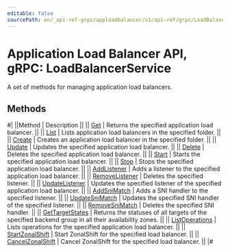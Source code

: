 ```yaml
---
editable: false
sourcePath: en/_api-ref-grpc/apploadbalancer/v1/api-ref/grpc/LoadBalancer/index.md
---
```


# Application Load Balancer API, gRPC: LoadBalancerService

A set of methods for managing application load balancers.

## Methods

#|
||Method | Description ||
|| [Get](get.md) | Returns the specified application load balancer. ||
|| [List](list.md) | Lists application load balancers in the specified folder. ||
|| [Create](create.md) | Creates an application load balancer in the specified folder. ||
|| [Update](update.md) | Updates the specified application load balancer. ||
|| [Delete](delete.md) | Deletes the specified application load balancer. ||
|| [Start](start.md) | Starts the specified application load balancer. ||
|| [Stop](stop.md) | Stops the specified application load balancer. ||
|| [AddListener](addListener.md) | Adds a listener to the specified application load balancer. ||
|| [RemoveListener](removeListener.md) | Deletes the specified listener. ||
|| [UpdateListener](updateListener.md) | Updates the specified listener of the specified application load balancer. ||
|| [AddSniMatch](addSniMatch.md) | Adds a SNI handler to the specified listener. ||
|| [UpdateSniMatch](updateSniMatch.md) | Updates the specified SNI handler of the specified listener. ||
|| [RemoveSniMatch](removeSniMatch.md) | Deletes the specified SNI handler. ||
|| [GetTargetStates](getTargetStates.md) | Returns the statuses of all targets of the specified backend group in all their availability zones. ||
|| [ListOperations](listOperations.md) | Lists operations for the specified application load balancer. ||
|| [StartZonalShift](startZonalShift.md) | Start ZonalShift for the specified load balancer. ||
|| [CancelZonalShift](cancelZonalShift.md) | Cancel ZonalShift for the specified load balancer. ||
|#
